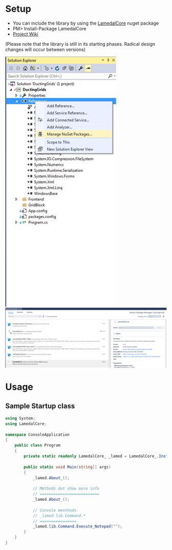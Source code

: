 # Setup
* You can include the library by using the [LamedalCore](http://www.nuget.org/packages/LamedalCore/) nuget package 
* PM> Install-Package LamedalCore
* [Project Wiki](https://sites.google.com/site/lamedalwiki/)

(Please note that the library is still in its starting phases. Radical design changes will occur between versions)

![Kiku](/pics/Setup1.png)
![Kiku](/pics/Setup2.png)

# Usage

Sample Startup class
-------------------------
```c#
using System;
using LamedalCore;

namespace ConsoleApplication
{
    public class Program
    {
        private static readonly LamedalCore_ _lamed = LamedalCore_.Instance;
        
        public static void Main(string[] args)
        {
            _lamed.About_();
            
            // Methods dot show more info
            // ==========================
            _lamed.About_();

            // Console menthods
            // _lamed.lib.Command.*
            // ================
            _lamed.lib.Command.Execute_Notepad("");
        }
    }
}
```